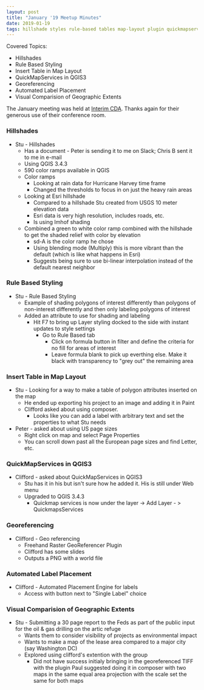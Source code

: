 ```yaml
---
layout: post
title: "January '19 Meetup Minutes"
date: 2019-01-19
tags: hillshade styles rule-based tables map-layout plugin quickmapservices georeference labeling auto-labels projections 
---
```


Covered Topics:
* Hillshades
* Rule Based Styling
* Insert Table in Map Layout
* QuickMapServices in QGIS3
* Georeferencing
* Automated Label Placement
* Visual Comparision of Geographic Extents

The January meeting was held at [Interim CDA](http://interimicda.org/whatwedo/). Thanks again for their generous use of their conference room.

### Hillshades ###
* Stu - Hillshades
  * Has a document - Peter is sending it to me on Slack; Chris B sent it to me in e-mail
  * Using QGIS 3.4.3
  * 590 color ramps available in QGIS
  * Color ramps
    * Looking at rain data for Hurricane Harvey time frame
    * Changed the thresholds to focus in on just the heavy rain areas
  * Looking at Esri hillshade
    * Compared to a hillshade Stu created from USGS 10 meter elevation data
    * Esri data is very high resolution, includes roads, etc.
    * Is using Imhof shading
  * Combined a green to white color ramp combined with the hillshade to get the shaded relief with color by elevation
    * sd-A is the color ramp he chose
    * Using blending mode (Multiply) this is more vibrant than the default (which is like what happens in Esri)
    * Suggests being sure to use bi-linear interpolation instead of the default nearest neighbor

### Rule Based Styling ##
* Stu - Rule Based Styling
  * Example of shading polygons of interest differently than polygons of non-interest differently and then only labeling polygons of interest
  * Added an attribute to use for shading and labeling
    * Hit F7 to bring up Layer styling docked to the side with instant updates to style settings
      * Go to Rule Based tab
        * Click on formula button in filter  and define the criteria for no fill for areas of interest
        * Leave formula blank to pick up everthing else. Make it black with transparency to "grey out" the remaining area

### Insert Table in Map Layout ###
* Stu - Looking for a way to make a table of polygon attributes inserted on the map
  * He ended up exporting his project to an image and adding it in Paint
  * Clifford asked about using composer.
    * Looks like you can add a label with arbitrary text and set the properties to what Stu needs
* Peter - asked about using US page sizes
  * Right click on map and select Page Properties
  * You can scroll down past all the European page sizes and find Letter, etc.

### QuickMapServices in QGIS3 ###
* Clifford - asked about QuickMapServices in QGIS3
  * Stu has it in his but isn't sure how he added it. His is still under Web menu
  * Upgraded to QGIS 3.4.3
    * Quickmap services is now under the layer -> Add Layer - > QuickmapsServices
	
### Georeferencing ###
* Clifford - Geo referencing
  * Freehand Raster GeoReferencer Plugin
  * Clifford has some slides
  * Outputs a PNG with a world file

### Automated Label Placement ###
* Clifford - Automated Placement Engine for labels 
  * Access with button next to "Single Label" choice 

### Visual Comparision of Geographic Extents ###
* Stu - Submitting a 30 page report to the Feds as part of the public input for the oil & gas drilling on the artic refuge
  * Wants them to consider visibility of projects as environmental impact
  * Wants to make a map of the lease area compared to a major city (say Washington DC)
  * Explored using clifford's extention with the group
    * Did not have success initialy bringing in the georeferenced TIFF with the plugin
Paul suggested doing it in composer with two maps in the same equal area projection with the scale set the same for both maps
